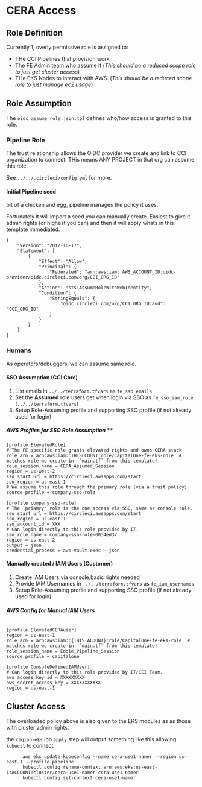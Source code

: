 # CERA Access

## Role Definition

Currently 1, overly permissive role is assigned to:
- THe CCI Pipelines that provision work
- The FE Admin team who assume it (_This should be a reduced scope role to just get cluster access_)
- THe EKS Nodes to interact with AWS. (_This should be a reduced scope role to just manage ec2 usage_)


## Role Assumption

The `oidc_assume_role.json.tpl` defines who/how access is granted to this role.

### Pipeline Role 

The trust relationship allows the OIDC provider we create and link to CCI organization to connect.  THis means ANY PROJECT in that org can assume this role.

See `../../.circleci/config.yml` for more.


#### Initial Pipeline seed
bit of a chicken and egg, pipeline manages the policy it uses.  

Fortunately it will import a seed you can manually create.  Easiest to give it admin rights (or highest you can) and then it will apply whats in this template immediated.

```
{
    "Version": "2012-10-17",
    "Statement": [
        {
            "Effect": "Allow",
            "Principal": {
                "Federated": "arn:aws:iam::AWS_ACCOUNT_ID:oidc-provider/oidc.circleci.com/org/CCI_ORG_ID"
            },
            "Action": "sts:AssumeRoleWithWebIdentity",
            "Condition": {
                "StringEquals": {
                    "oidc.circleci.com/org/CCI_ORG_ID:aud": "CCI_ORG_ID"
                }
            }
        }
    ]
}
```



### Humans

As operators/debuggers, we can assume same role.  


#### SSO Assumption (CCI Core)

1) List emails in `../../terraform.tfvars` as `fe_sso_emails`
2) Set the **Assumed** role users get when login via SSO as `fe_sso_iam_role` (`../../terraform.tfvars`)
3) Setup Role-Assuming profile and supporting SSO profile (if not already used for login)

##### AWS Profiles for SSO Role Assumption **

```
[profile ElevatedRole]
# The FE specific role grants elevated rights and owns CERA stack
role_arn = arn:aws:iam::THISCCOUNT:role/CapitalOne-fe-eks-role  # matches role we create in  `main.tf` from this template!
role_session_name = CERA_Assumed_Session
region = us-west-2
sso_start_url = https://circleci.awsapps.com/start
sso_region = us-east-1
# We assume this role through the primary role (via a trust policy)
source_profile = company-sso-role

[profile company-sso-role]
# The 'priamry' role is the one access via SSO, same as console role.
sso_start_url = https://circleci.awsapps.com/start
sso_region = us-east-1
sso_account_id = XXX
# Can login directly to this role provided by IT.
sso_role_name = company-sso-role-0034ed37
region = us-east-2
output = json
credential_process = aws-vault exec --json
```



#### Manually created / IAM Users (Customer)


1) Create IAM Users via console,basic rights needed
2) Provide IAM Usernames in `../../terraform.tfvars` as `fe_iam_usernames`
3) Setup Role-Assuming profile and supporting SSO profile (if not already used for login)

##### AWS Config for Manual IAM Users

```

[profile ElevatedCERAuser]
region = us-east-1
role_arn = arn:aws:iam::{THIS_ACOUNT}:role/CapitalOne-fe-eks-role  # matches role we create in  `main.tf` from this template!
role_session_name = Eddie_Pipeline_Session
source_profile = capitalone

[profile ConsoleDefinedIAMUser]
# Can login directly to this role provided by IT/CCI Team.
aws_access_key_id = XXXXXXXXX
aws_secret_access_key = XXXXXXXXXXX
region = us-east-1
```



## Cluster Access

The overloaded policy above is also given to the EKS modules as as those with cluster admin rights.

the `region-eks` job `apply` step will output something like this allowing `kubectl` to connect:

```
      aws eks update-kubeconfig --name cera-use1-namer --region us-east-1 --profile pipeline
      kubectl config rename-context arn:aws:eks:us-east-1:ACCOUNT:cluster/cera-use1-namer cera-use1-namer
      kubectl config set-context cera-use1-namer
```